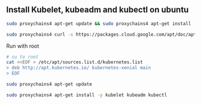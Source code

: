
## Install Kubelet, kubeadm and kubectl on ubuntu

~~~sh
sudo proxychains4 apt-get update && sudo proxychains4 apt-get install -y apt-transport-https

sudo proxychains4 curl -s https://packages.cloud.google.com/apt/doc/apt-key.gpg | sudo apt-key add -
~~~

Run with root
~~~sh
# su to root
cat <<EOF > /etc/apt/sources.list.d/kubernetes.list
> deb http://apt.kubernetes.io/ kubernetes-xenial main
> EOF
~~~

~~~sh
sudo proxychains4 apt-get update

sudo proxychains4 apt-get install -y kubelet kubeadm kubectl
~~~
